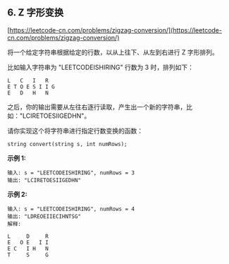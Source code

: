 **6. Z 字形变换**  
---  
[https://leetcode-cn.com/problems/zigzag-conversion/](https://leetcode-cn.com/problems/zigzag-conversion/)  

将一个给定字符串根据给定的行数，以从上往下、从左到右进行 Z 字形排列。

比如输入字符串为 "LEETCODEISHIRING" 行数为 3 时，排列如下：

```
L   C   I   R
E T O E S I I G
E   D   H   N
```  

之后，你的输出需要从左往右逐行读取，产生出一个新的字符串，比如："LCIRETOESIIGEDHN"。

请你实现这个将字符串进行指定行数变换的函数：

```  
string convert(string s, int numRows);
```  

**示例 1:**  

```  
输入: s = "LEETCODEISHIRING", numRows = 3
输出: "LCIRETOESIIGEDHN"
```  

**示例 2:**  

```  
输入: s = "LEETCODEISHIRING", numRows = 4
输出: "LDREOEIIECIHNTSG"
解释:

L     D     R
E   O E   I I
E C   I H   N
T     S     G
```  
